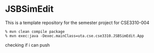 # JSBSimEdit

This is a template repository for the semester project for CSE3310-004
```
% mvn clean compile package
% mvn exec:java -Dexec.mainClass=uta.cse.cse3310.JSBSimEdit.App
```

checking if i can push